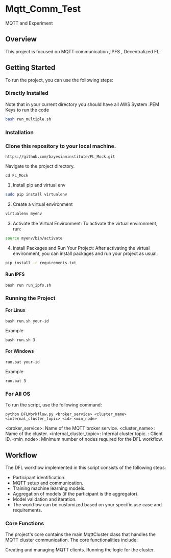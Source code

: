 # Mqtt_Comm_Test
MQTT and Experiment

## Overview
This project is focused on MQTT communication ,IPFS , Decentralized FL.

## Getting Started
To run the project, you can use the following steps:

### Directly Installed
Note that in your current directory you should have all AWS System .PEM Keys to run the code
```bash
bash run_multiple.sh
```


### Installation
### Clone this repository to your local machine.

```
https://github.com/bayesianinstitute/FL_Mock.git
```

Navigate to the project directory.
```
cd FL_Mock
```

1. Install pip and virtual env
```bash
sudo pip install virtualenv
```

2. Create a virtual environment

```bash
virtualenv myenv
```

3. Activate the Virtual Environment:
   To activate the virtual environment, run:

```bash
source myenv/bin/activate
```

4. Install Packages and Run Your Project:
   After activating the virtual environment, you can install packages and run your project as usual:

```bash
pip install -r requirements.txt
```

#### Run IPFS 

```
bash run run_ipfs.sh
``` 




### Running the Project

#### For Linux
```
bash run.sh your-id
```
Example

```
bash run.sh 3
```

#### For Windows
```
run.bat your-id
```
Example

```
run.bat 3
```
### For All OS


To run the script, use the following command:

```
python DFLWorkflow.py <broker_service> <cluster_name> <internal_cluster_topic> <id> <min_node>
```
<broker_service>: Name of the MQTT broker service.
<cluster_name>: Name of the cluster.
<internal_cluster_topic>: Internal cluster topic.
<id>   : Client ID.
<min_node>: Minimum number of nodes required for the DFL workflow.


## Workflow
The DFL workflow implemented in this script consists of the following steps:

* Participant identification.
* MQTT setup and communication.
* Training machine learning models.
* Aggregation of models (if the participant is the aggregator).
* Model validation and iteration.
* The workflow can be customized based on your specific use case and requirements.




### Core Functions
The project's core contains the main MqttCluster class that handles the MQTT cluster communication. The core functionalities include:

Creating and managing MQTT clients.
Running the logic for the cluster.